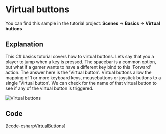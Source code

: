 # Virtual buttons
You can find this sample in the tutorial project: **Scenes** -> **Basics** -> **Virtual buttons** 

## Explanation
This C# basics tutorial covers how to virtual buttons. Lets say that you a player to jump when a key is pressed. The spacebar is a common option, but what if a gamer wants to have a different key bind to this 'Forward' action. The answer here is the 'Virtual button'. Virtual buttons allow the mapping of 1 or more keyboard keys, mousebuttons or joystick buttons to a single 'Virtual button'. We can check for the name of that virtual button to see if any of the virtual button is triggered.

![Virtual buttons](media/virtual-buttons.png)

## Code
[!code-csharp[VirtualButtons](..\..\..\Tutorials\Tutorials\Basics\VirtualButtons.cs)]
